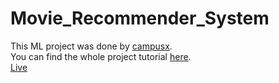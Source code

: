 # Movie_Recommender_System
This ML project was done by [campusx](https://www.youtube.com/@campusx-official). <br/>
You can find the whole project tutorial [here](https://youtu.be/1xtrIEwY_zY). <br/>
[Live](https://huggingface.co/spaces/arthida/movie_recommender_system)
